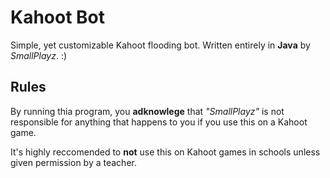 # Kahoot Bot
Simple, yet customizable Kahoot flooding bot. Written entirely in **Java** by *SmallPlayz*. :)
## Rules
By running thia program, you **adknowlege** that *"SmallPlayz"* is not responsible for anything that happens to you if you use this on a Kahoot game.

It's highly reccomended to **not** use this on Kahoot games in schools unless given permission by a teacher.
